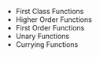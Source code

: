 - First Class Functions
- Higher Order Functions
- First Order Functions
- Unary Functions
- Currying Functions